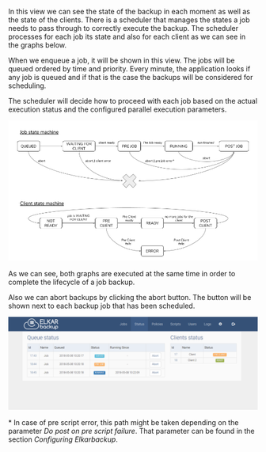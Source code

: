 In this view we can see the state of the backup in each moment as well as the state of the clients. There is a scheduler that manages the states a job needs to pass through to correctly execute the backup. The scheduler processes for each job its state and also for each client as we can see in the graphs below.

When we enqueue a job, it will be shown in this view. The jobs will be queued ordered by time and priority. Every minute, the application looks if any job is queued and if that is the case the backups will be considered for scheduling.

The scheduler will decide how to proceed with each job based on the actual execution status and the configured parallel execution parameters.

![](/assets/state_machine.png)
 
As we can see, both graphs are executed at the same time in order to complete the lifecycle of a job backup.

Also we can abort backups by clicking the abort button. The button will be shown next to each backup job that has been scheduled.

![](/assets/elkar-status.png)

\* In case of pre script error, this path might be taken depending on the parameter _Do post on pre script failure_. That parameter can be found in the section _Configuring Elkarbackup_.